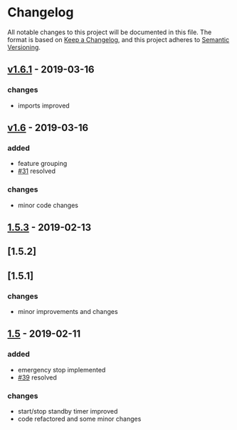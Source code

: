 # Changelog
All notable changes to this project will be documented in this file.
The format is based on [Keep a Changelog](https://keepachangelog.com/en/1.0.0/),
and this project adheres to [Semantic Versioning](https://semver.org/spec/v2.0.0.html).

## [v1.6.1](https://github.com/kaulketh/greenhouse/tree/v1.6.1) - 2019-03-16
### changes
- imports improved

## [v1.6](https://github.com/kaulketh/greenhouse/tree/v1.6) - 2019-03-16
### added
 - feature grouping
- [#31](https://github.com/kaulketh/greenhouse/issues/31) resolved
### changes
- minor code changes

## [1.5.3](https://github.com/kaulketh/greenhouse/tree/1.5.3) - 2019-02-13
## [1.5.2]
## [1.5.1]
### changes
- minor improvements and changes

## [1.5](https://github.com/kaulketh/greenhouse/tree/1.5) - 2019-02-11
### added
- emergency stop implemented
- [#39](https://github.com/kaulketh/greenhouse/issues/39) resolved 

### changes
- start/stop standby timer improved
- code refactored and some minor changes
